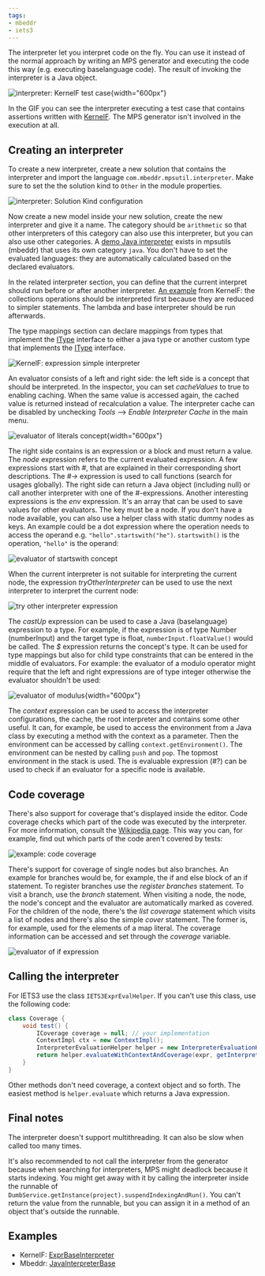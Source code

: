 ```yaml
---
tags:
- mbeddr
- iets3
---
```


The interpreter let you interpret code on the fly. You can use it instead of the normal approach by writing an MPS generator and executing the code this way (e.g. executing baselanguage code). The result of invoking the interpreter is a Java object.

![interpreter: KernelF test case](interpreter_testcase.gif){width="600px"}

In the GIF you can see the interpreter executing a test case that contains assertions written with [KernelF](https://voelter.de/data/books/kernelf-designEvoUse.pdf). The MPS generator isn't involved in the execution at all.

## Creating an interpreter

To create a new interpreter, create a new solution that contains the interpreter and import the language `com.mbeddr.mpsutil.interpreter`.
Make sure to set the the solution kind to `Other` in the module properties.

![interpreter: Solution Kind configuration](interpreter_solution.png)

Now create a new model inside your new solution, create the new interpreter and give it a name. The category should be `arithmetic` so that other interpreters of this category can also use this interpreter, but you can also use other categories. A [demo Java interpreter](http://127.0.0.1:63320/node?ref=r%3A6de0fec9-28ce-4092-a00d-c37c6ae81d03%28com.mbeddr.mpsutil.javainterpreter.plugin%29%2F902624672040616048) exists in mpsutils (mbeddr) that uses its own category `java`. You don't have to set the evaluated languages: they are automatically calculated based on the declared evaluators.

In the related interpreter section, you can define that the current interpret should run before or after another interpreter. [An example](http://127.0.0.1:63320/node?ref=r%3A2864d21d-eb2b-488f-a943-a765959cab0a%28org.iets3.core.expr.collections.interpreter.plugin%29%2F8448265401168630270) from KernelF: the collections operations should be interpreted first because they are reduced to simpler statements. The lambda and base interpreter should be run afterwards.

The type mappings section can declare mappings from types that implement the [IType](http://127.0.0.1:63320/node?ref=r%3A00000000-0000-4000-0000-011c89590288%28jetbrains.mps.lang.core.structure%29%2F1234971358450) interface to either a java type or another custom type that implements the [IType](http://127.0.0.1:63320/node?ref=r%3A00000000-0000-4000-0000-011c89590288%28jetbrains.mps.lang.core.structure%29%2F1234971358450) interface.

![KernelF: expression simple interpreter](exprSimpleInterpreter.png)

An evaluator consists of a left and right side: the left side is a concept that should be interpreted. In the inspector, you can set *cacheValues* to true to enabling caching. When the same value is accessed again, the cached value is returned instead of recalculation a value. The interpreter cache can be disabled by unchecking *Tools* --> *Enable Interpreter Cache* in the main menu.

![evaluator of literals concept](literals_evaluator.png){width="600px"}

The right side contains is an expression or a block and must return a value. The *node* expression refers to the current evaluated expression. A few expressions start with *#*, that are explained in their corresponding short descriptions. The *#->* expression is used to call functions (search for usages globally).
The right side can return a Java object (including null) or call another interpreter with one of the #-expressions. Another interesting expressions is the *env* expression. It's an array that can be used to save values for other evaluators. The key must be a node. If you don't have a node available, you can also use a helper class with static dummy nodes as keys. An example could be a dot expression where the operation needs to access the operand e.g. `"hello".startswith("he")`. `startswith()` is the operation, `"hello"` is the operand:

![evaluator of startswith concept](startswith_evaluator.png)

When the current interpreter is not suitable for interpreting the current node, the expression *tryOtherInterpreter* can be used to use the next interpreter to interpret the current node:

![try other interpreter expression](tryOtherInterpreter.png)

The *castUp* expression can be used to case a Java (baselanguage) expression to a type.
For example, if the expression is of type Number (numberInput) and the target type is float,
`numberInput.floatValue()` would be called.
The *$* expression returns the concept's type. It can be used for type mappings but also for child type constraints that can be entered in the middle of evaluators. For example: the evaluator of a modulo operator might require that the left and right expressions are of type integer otherwise the evaluator shouldn't be used:

![evaluator of modulus](mod_evaluator.png){width="600px"}

The *context* expression can be used to access the interpreter configurations, the cache, the root interpreter and contains some other useful. It can, for example, be used to access the environment from a Java class by executing a method with the context as a parameter. Then the environment can be accessed by calling `context.getEnvironment()`. The environment can be nested by calling `push` and `pop`. The topmost environment in the stack is used. The is evaluable expression (#?) can be used to check if an evaluator for a specific node is available.

## Code coverage

There's also support for coverage that's displayed inside the editor. Code coverage checks which part of the code was executed by the interpreter. For more information, consult the [Wikipedia page](https://en.wikipedia.org/wiki/Code_coverage). This way you can, for example, find out which parts of the code aren't covered by tests:

![example: code coverage](example_coverage.png)

There's support for coverage of single nodes but also branches. An example for branches would be, for example, the if and else block of an if statement. To register branches use the *register branches* statement. To visit a branch, use the *branch* statement. When visiting a node, the node, the node's concept and the evaluator are automatically marked as covered. For the children of the node, there's the *list coverage* statement which visits a list of nodes and there's also the simple *cover* statement. The former is, for example, used for the elements of a map literal. The coverage information can be accessed and set through the *coverage* variable.

![evaluator of if expression](if_evaluator.png)

## Calling the interpreter

For IETS3 use the class `IETS3ExprEvalHelper`. If you can't use this class, use the following code:
```java
class Coverage {
    void test() {
        ICoverage coverage = null; // your implementation
        ContextImpl ctx = new ContextImpl();
        InterpreterEvaluationHelper helper = new InterpreterEvaluationHelper(INTERPRETER_CATEGORY);
        return helper.evaluateWithContextAndCoverage(expr, getInterpreter(), ctx, coverage);
    }
}
```

Other methods don't need coverage, a context object and so forth. The easiest method is `helper.evaluate` which returns a Java expression.

## Final notes

The interpreter doesn't support multithreading. It can also be slow when called too many times.

It's also recommended to not call the interpreter from the generator because when searching for interpreters, MPS might deadlock because it starts indexing. You might get away with it by calling the interpreter inside the runnable of `DumbService.getInstance(project).suspendIndexingAndRun()`. You can't return the value from the runnable, but you can assign it in a method of an object that's outside the runnable.

## Examples

- KernelF: [ExprBaseInterpreter](http://127.0.0.1:63320/node?ref=r%3A31fd8edf-66c5-44d7-84a8-5940badb4d17%28org.iets3.core.expr.base.interpreter.plugin%29%2F553080662195419964)
- Mbeddr: [JavaInterpreterBase](http://127.0.0.1:63320/node?ref=r%3A6de0fec9-28ce-4092-a00d-c37c6ae81d03%28com.mbeddr.mpsutil.javainterpreter.plugin%29%2F902624672040616048)
